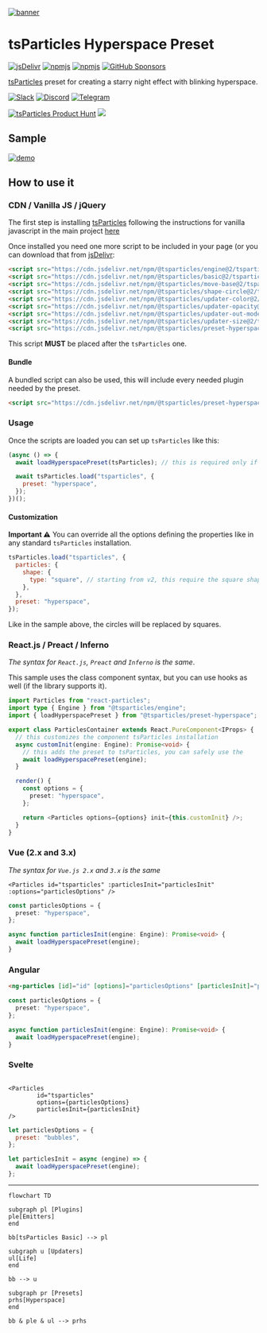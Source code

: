 [![banner](https://particles.js.org/images/banner3.png)](https://particles.js.org)

# tsParticles Hyperspace Preset

[![jsDelivr](https://data.jsdelivr.com/v1/package/npm/@tsparticles/preset-hyperspace/badge)](https://www.jsdelivr.com/package/npm/@tsparticles/preset-hyperspace) [![npmjs](https://badge.fury.io/js/@tsparticles/preset-hyperspace.svg)](https://www.npmjs.com/package/@tsparticles/preset-hyperspace) [![npmjs](https://img.shields.io/npm/dt/@tsparticles/preset-hyperspace)](https://www.npmjs.com/package/@tsparticles/preset-hyperspace) [![GitHub Sponsors](https://img.shields.io/github/sponsors/matteobruni)](https://github.com/sponsors/matteobruni)

[tsParticles](https://github.com/matteobruni/tsparticles) preset for creating a starry night effect with blinking hyperspace.

[![Slack](https://particles.js.org/images/slack.png)](https://join.slack.com/t/tsparticles/shared_invite/enQtOTcxNTQxNjQ4NzkxLWE2MTZhZWExMWRmOWI5MTMxNjczOGE1Yjk0MjViYjdkYTUzODM3OTc5MGQ5MjFlODc4MzE0N2Q1OWQxZDc1YzI) [![Discord](https://particles.js.org/images/discord.png)](https://discord.gg/hACwv45Hme) [![Telegram](https://particles.js.org/images/telegram.png)](https://t.me/tsparticles)

[![tsParticles Product Hunt](https://api.producthunt.com/widgets/embed-image/v1/featured.svg?post_id=186113&theme=light)](https://www.producthunt.com/posts/tsparticles?utm_source=badge-featured&utm_medium=badge&utm_souce=badge-tsparticles") <a href="https://www.buymeacoffee.com/matteobruni"><img src="https://img.buymeacoffee.com/button-api/?text=Buy me a beer&emoji=🍺&slug=matteobruni&button_colour=5F7FFF&font_colour=ffffff&font_family=Arial&outline_colour=000000&coffee_colour=FFDD00"></a>

## Sample

[![demo](https://raw.githubusercontent.com/matteobruni/tsparticles/main/presets/hyperspace/images/sample.png)](https://particles.js.org/samples/presets/hyperspace)

## How to use it

### CDN / Vanilla JS / jQuery

The first step is installing [tsParticles](https://github.com/matteobruni/tsparticles) following the instructions for
vanilla javascript in the main project [here](https://github.com/matteobruni/tsparticles)

Once installed you need one more script to be included in your page (or you can download that
from [jsDelivr](https://www.jsdelivr.com/package/npm/@tsparticles/preset-hyperspace):

```html
<script src="https://cdn.jsdelivr.net/npm/@tsparticles/engine@2/tsparticles.engine.min.js"></script>
<script src="https://cdn.jsdelivr.net/npm/@tsparticles/basic@2/tsparticles.basic.min.js"></script>
<script src="https://cdn.jsdelivr.net/npm/@tsparticles/move-base@2/tsparticles.move.base.min.js"></script>
<script src="https://cdn.jsdelivr.net/npm/@tsparticles/shape-circle@2/tsparticles.shape.circle.min.js"></script>
<script src="https://cdn.jsdelivr.net/npm/@tsparticles/updater-color@2/tsparticles.updater.color.min.js"></script>
<script src="https://cdn.jsdelivr.net/npm/@tsparticles/updater-opacity@2/tsparticles.updater.opacity.min.js"></script>
<script src="https://cdn.jsdelivr.net/npm/@tsparticles/updater-out-modes@2/tsparticles.updater.out-modes.min.js"></script>
<script src="https://cdn.jsdelivr.net/npm/@tsparticles/updater-size@2/tsparticles.updater.size.min.js"></script>
<script src="https://cdn.jsdelivr.net/npm/@tsparticles/preset-hyperspace@2/tsparticles.preset.hyperspace.min.js"></script>
```

This script **MUST** be placed after the `tsParticles` one.

#### Bundle

A bundled script can also be used, this will include every needed plugin needed by the preset.

```html
<script src="https://cdn.jsdelivr.net/npm/@tsparticles/preset-hyperspace@2/tsparticles.preset.hyperspace.bundle.min.js"></script>
```

### Usage

Once the scripts are loaded you can set up `tsParticles` like this:

```javascript
(async () => {
  await loadHyperspacePreset(tsParticles); // this is required only if you are not using the bundle script

  await tsParticles.load("tsparticles", {
    preset: "hyperspace",
  });
})();
```

#### Customization

**Important ⚠️**
You can override all the options defining the properties like in any standard `tsParticles` installation.

```javascript
tsParticles.load("tsparticles", {
  particles: {
    shape: {
      type: "square", // starting from v2, this require the square shape script
    },
  },
  preset: "hyperspace",
});
```

Like in the sample above, the circles will be replaced by squares.

### React.js / Preact / Inferno

_The syntax for `React.js`, `Preact` and `Inferno` is the same_.

This sample uses the class component syntax, but you can use hooks as well (if the library supports it).

```typescript jsx
import Particles from "react-particles";
import type { Engine } from "@tsparticles/engine";
import { loadHyperspacePreset } from "@tsparticles/preset-hyperspace";

export class ParticlesContainer extends React.PureComponent<IProps> {
  // this customizes the component tsParticles installation
  async customInit(engine: Engine): Promise<void> {
    // this adds the preset to tsParticles, you can safely use the
    await loadHyperspacePreset(engine);
  }

  render() {
    const options = {
      preset: "hyperspace",
    };

    return <Particles options={options} init={this.customInit} />;
  }
}
```

### Vue (2.x and 3.x)

_The syntax for `Vue.js 2.x` and `3.x` is the same_

```vue
<Particles id="tsparticles" :particlesInit="particlesInit" :options="particlesOptions" />
```

```ts
const particlesOptions = {
  preset: "hyperspace",
};

async function particlesInit(engine: Engine): Promise<void> {
  await loadHyperspacePreset(engine);
}
```

### Angular

```html
<ng-particles [id]="id" [options]="particlesOptions" [particlesInit]="particlesInit"></ng-particles>
```

```typescript
const particlesOptions = {
  preset: "hyperspace",
};

async function particlesInit(engine: Engine): Promise<void> {
  await loadHyperspacePreset(engine);
}
```

### Svelte

```sveltehtml

<Particles
        id="tsparticles"
        options={particlesOptions}
        particlesInit={particlesInit}
/>
```

```js
let particlesOptions = {
  preset: "bubbles",
};

let particlesInit = async (engine) => {
  await loadHyperspacePreset(engine);
};
```

---

```mermaid
flowchart TD

subgraph pl [Plugins]
ple[Emitters]
end

bb[tsParticles Basic] --> pl

subgraph u [Updaters]
ul[Life]
end

bb --> u

subgraph pr [Presets]
prhs[Hyperspace]
end

bb & ple & ul --> prhs
```
